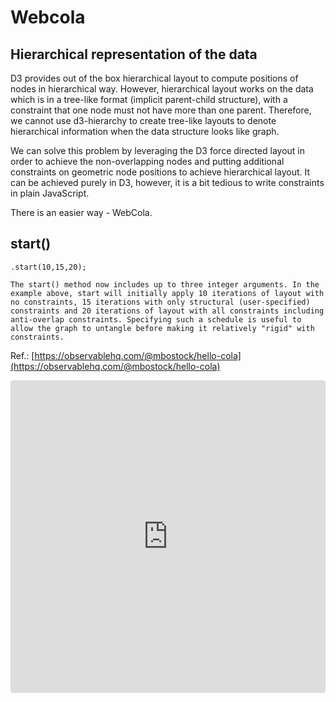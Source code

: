 # Webcola

## Hierarchical representation of the data
D3 provides out of the box hierarchical layout to compute positions of nodes in hierarchical way. However, hierarchical layout works on the data which is in a tree-like format (implicit parent-child structure), with a constraint that one node must not have more than one parent. Therefore, we cannot use d3-hierarchy to create tree-like layouts to denote hierarchical information when the data structure looks like graph.

We can solve this problem by leveraging the D3 force directed layout in order to achieve the non-overlapping nodes and putting additional constraints on geometric node positions to achieve hierarchical layout. It can be achieved purely in D3, however, it is a bit tedious to write constraints in plain JavaScript.

There is an easier way - WebCola.

## start()
```
.start(10,15,20);

The start() method now includes up to three integer arguments. In the example above, start will initially apply 10 iterations of layout with no constraints, 15 iterations with only structural (user-specified) constraints and 20 iterations of layout with all constraints including anti-overlap constraints. Specifying such a schedule is useful to allow the graph to untangle before making it relatively "rigid" with constraints.
```

Ref.: [https://observablehq.com/@mbostock/hello-cola](https://observablehq.com/@mbostock/hello-cola)

<iframe src="https://codesandbox.io/embed/d3-react-force-graph-webcola-2owbg3?fontsize=14&hidenavigation=1&module=%2Fsrc%2FForceGraph.js&theme=dark&view=preview"
     style="width:100%; height:500px; border:0; border-radius: 4px; overflow:hidden;"
     title="d3-react-force-graph-webcola"
     allow="accelerometer; ambient-light-sensor; camera; encrypted-media; geolocation; gyroscope; hid; microphone; midi; payment; usb; vr; xr-spatial-tracking"
     sandbox="allow-forms allow-modals allow-popups allow-presentation allow-same-origin allow-scripts"
   ></iframe>
